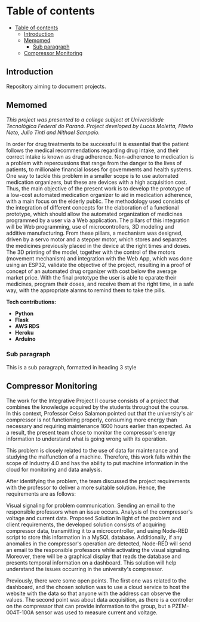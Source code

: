 # Table of contents
- [Table of contents](#table-of-contents)
  - [Introduction ](#introduction-)
  - [Memomed ](#memomed-)
    - [Sub paragraph ](#sub-paragraph-)
  - [Compressor Monitoring ](#compressor-monitoring-)

## Introduction <a name="introduction"></a>
Repository aiming to document projects.

## Memomed <a name="paragraph1"></a>
*This project was presented to a college subject at Universidade Tecnológica Federal do Paraná. Project developed by Lucas Moletta, Flávio Neto, Julio Tinti and Nithael Sampaio.*

In order for drug treatments to be successful it is essential that the patient follows the medical recommendations regarding drug intake, and their correct intake is known as drug adherence. Non-adherence to medication is a problem with repercussions that range from the danger to the lives of patients, to millionaire financial losses for governments and health systems. One way to tackle this problem in a smaller scope is to use automated medication organizers, but these are devices with a high acquisition cost. Thus, the main objective of the present work is to develop the prototype of a low-cost automated medication organizer to aid in medication adherence, with a main focus on the elderly public. 
The methodology used consists of the integration of different concepts for the elaboration of a functional prototype, which should allow the automated organization of medicines programmed by a user via a
Web application. The pillars of this integration will be Web programming, use of microcontrollers, 3D modeling and additive manufacturing. From these pillars, a mechanism was designed, driven by a servo motor and a stepper motor, which stores and separates the medicines previously placed in the device at the right times and doses. 
The 3D printing of the model, together with the control of the motors (movement mechanism) and integration with the Web App, which was done using an ESP32, validate the objective of the project, resulting in a proof of concept of an automated drug organizer with cost below the average market price. With the final prototype the user is able to eparate their medicines, program their doses, and receive them at the right time, in a safe way, with the appropriate alarms to remind them to take the pills. 

**Tech contributions:**

- **Python**
- **Flask**
- **AWS RDS**
- **Heroku**
- **Arduino**


### Sub paragraph <a name="subparagraph1"></a>
This is a sub paragraph, formatted in heading 3 style

## Compressor Monitoring <a name="paragraph2"></a>

The work for the Integrative Project II course consists of a project that combines the knowledge acquired by the students throughout the course. In this context, Professor Celso Salamon pointed out that the university's air compressor is not functioning properly, consuming more energy than necessary and requiring maintenance 1600 hours earlier than expected. As a result, the present team chose to monitor the compressor's energy information to understand what is going wrong with its operation.

This problem is closely related to the use of data for maintenance and studying the malfunction of a machine. Therefore, this work falls within the scope of Industry 4.0 and has the ability to put machine information in the cloud for monitoring and data analysis.

After identifying the problem, the team discussed the project requirements with the professor to deliver a more suitable solution. Hence, the requirements are as follows:

Visual signaling for problem communication.
Sending an email to the responsible professors when an issue occurs.
Analysis of the compressor's voltage and current data.
Proposed Solution
In light of the problem and client requirements, the developed solution consists of acquiring compressor data, transmitting it to a microcontroller, and using Node-RED script to store this information in a MySQL database. Additionally, if any anomalies in the compressor's operation are detected, Node-RED will send an email to the responsible professors while activating the visual signaling. Moreover, there will be a graphical display that reads the database and presents temporal information on a dashboard. This solution will help understand the issues occurring in the university's compressor.

Previously, there were some open points. The first one was related to the dashboard, and the chosen solution was to use a cloud service to host the website with the data so that anyone with the address can observe the values. The second point was about data acquisition, as there is a controller on the compressor that can provide information to the group, but a PZEM-004T-100A sensor was used to measure current and voltage.
